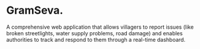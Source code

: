 # GramSeva.
A comprehensive web application that allows villagers to report issues (like broken streetlights, water supply problems, road damage) and enables authorities to track and respond to them through a real-time dashboard.
